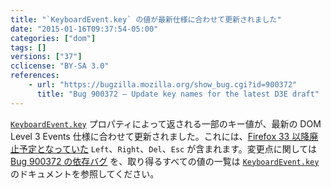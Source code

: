 ```yaml
---
title: "`KeyboardEvent.key` の値が最新仕様に合わせて更新されました"
date: "2015-01-16T09:37:54-05:00"
categories: ["dom"]
tags: []
versions: ["37"]
cclicense: "BY-SA 3.0"
references:
    - url: "https://bugzilla.mozilla.org/show_bug.cgi?id=900372"
      title: "Bug 900372 – Update key names for the latest D3E draft"
---
```

[`KeyboardEvent.key`](https://developer.mozilla.org/docs/Web/API/KeyboardEvent/key) プロパティによって返される一部のキー値が、最新の DOM Level 3 Events 仕様に合わせて更新されました。これには、[Firefox 33 以降廃止予定となっていた](https://www.fxsitecompat.com/ja/docs/2014/some-keyboardevent-key-values-have-been-deprecated/) `Left`、`Right`、`Del`、`Esc` が含まれます。変更点に関しては [Bug 900372 の依存バグ](https://bugzilla.mozilla.org/showdependencytree.cgi?id=900372&maxdepth=1&hide_resolved=0) を、取り得るすべての値の一覧は [`KeyboardEvent.key`](https://developer.mozilla.org/docs/Web/API/KeyboardEvent/key) のドキュメントを参照してください。
